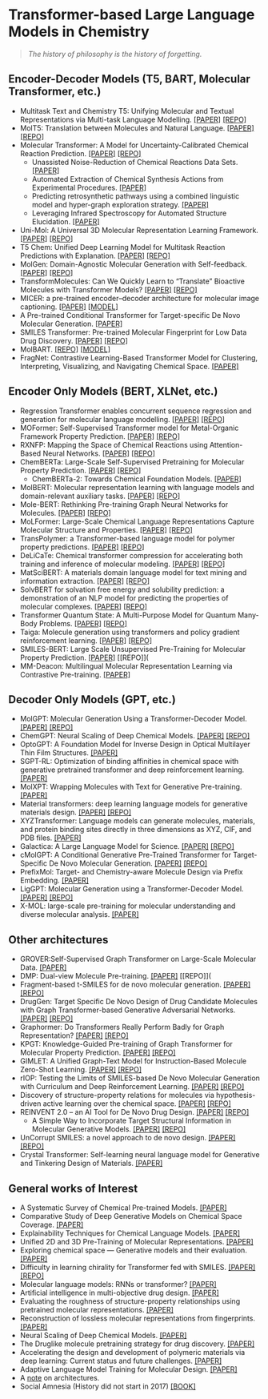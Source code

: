 # Transformer-based Large Language Models in Chemistry

>*The history of philosophy is the history of forgetting.*
  
## Encoder-Decoder Models (T5, BART, Molecular Transformer, etc.)
- Multitask Text and Chemistry T5: Unifying Molecular and Textual Representations via Multi-task Language Modelling. [[PAPER]](https://arxiv.org/abs/2301.12586) [[REPO]](https://github.com/GT4SD/multitask_text_and_chemistry_t5)
- MolT5: Translation between Molecules and Natural Language. [[PAPER]](https://blender.cs.illinois.edu/paper/molt5.pdf) [[REPO]](https://github.com/blender-nlp/MolT5)
- Molecular Transformer: A Model for Uncertainty-Calibrated Chemical Reaction Prediction. [[PAPER]](https://arxiv.org/abs/1811.02633) [[REPO]](https://github.com/pschwllr/MolecularTransformer)
  - Unassisted Noise-Reduction of Chemical Reactions Data Sets. [[PAPER]](https://chemrxiv.org/engage/chemrxiv/article-details/60c75487842e65e86ddb4161)
  - Automated Extraction of Chemical Synthesis Actions from Experimental Procedures. [[PAPER]](https://chemrxiv.org/engage/chemrxiv/article-details/60c749fbee301c10e1c79b75)
  - Predicting retrosynthetic pathways using a combined linguistic model and hyper-graph exploration strategy. [[PAPER]](https://arxiv.org/abs/1910.08036)
  - Leveraging Infrared Spectroscopy for Automated Structure Elucidation. [[PAPER]](https://chemrxiv.org/engage/chemrxiv/article-details/645df5cbf2112b41e96da616)
- Uni-Mol: A Universal 3D Molecular Representation Learning Framework. [[PAPER]](https://chemrxiv.org/engage/chemrxiv/article-details/6402990d37e01856dc1d1581) [[REPO]](https://github.com/dptech-corp/Uni-Mol)
- T5 Chem: Unified Deep Learning Model for Multitask Reaction Predictions with Explanation. [[PAPER]](https://pubmed.ncbi.nlm.nih.gov/35266390/) [[REPO]](https://yzhang.hpc.nyu.edu/T5Chem)
- MolGen: Domain-Agnostic Molecular Generation with Self-feedback. [[PAPER]](https://arxiv.org/pdf/2301.11259.pdf) [[REPO]](https://github.com/zjunlp/MolGen)
- TransformMolecules: Can We Quickly Learn to “Translate” Bioactive Molecules with Transformer Models? [[PAPER]](https://chemrxiv.org/engage/chemrxiv/article-details/639c9de1e9d0fd49a41f6d30) [[REPO]](https://github.com/pfizer-opensource/transform-molecules)
- MICER: a pre-trained encoder–decoder architecture for molecular image captioning. [[PAPER]](https://academic.oup.com/bioinformatics/article/38/19/4562/6656348) [[MODEL]](https://github.com/Jiacai-Yi/MICER)
- A Pre-trained Conditional Transformer for Target-specific De Novo Molecular Generation. [[PAPER]](https://arxiv.org/abs/2210.08749)
- SMILES Transformer: Pre-trained Molecular Fingerprint for Low Data Drug Discovery. [[PAPER]](https://arxiv.org/abs/1911.04738) [[REPO]](https://github.com/DSPsleeporg/smiles-transformer)
- MolBART. [[REPO]](https://github.com/MolecularAI/MolBART) [[MODEL]](https://catalog.ngc.nvidia.com/orgs/nvidia/teams/clara/models/megamolbart)
- FragNet: Contrastive Learning-Based Transformer Model for Clustering, Interpreting, Visualizing, and Navigating Chemical Space. [[PAPER]](https://www.mdpi.com/1420-3049/26/7/2065)
  
## Encoder Only Models (BERT, XLNet, etc.)
- Regression Transformer enables concurrent sequence regression and generation for molecular language modelling. [[PAPER]](https://arxiv.org/abs/2202.01338) [[REPO]](https://github.com/IBM/regression-transformer)
- MOFormer: Self-Supervised Transformer model for Metal-Organic Framework Property Prediction. [[PAPER]](https://arxiv.org/abs/2210.14188) [[REPO]](https://github.com/zcao0420/MOFormer)
- RXNFP: Mapping the Space of Chemical Reactions using Attention-Based Neural Networks. [[PAPER]](https://chemrxiv.org/engage/chemrxiv/article-details/60c753a0bdbb89acf8a3a4b5) [[REPO]](https://github.com/rxn4chemistry/rxnfp)
- ChemBERTa: Large-Scale Self-Supervised Pretraining for Molecular Property Prediction. [[PAPER]](https://arxiv.org/abs/2010.09885) [[REPO]](https://github.com/seyonechithrananda/bert-loves-chemistry)
  - ChemBERTa-2: Towards Chemical Foundation Models. [[PAPER]](https://arxiv.org/abs/2209.01712)
- MolBERT: Molecular representation learning with language models and domain-relevant auxiliary tasks. [[PAPER]](https://arxiv.org/abs/2011.13230) [[REPO]](https://github.com/BenevolentAI/MolBERT)
- Mole-BERT: Rethinking Pre-training Graph Neural Networks for Molecules. [[PAPER]](https://chemrxiv.org/engage/chemrxiv/article-details/64361823a41dec1a56e75135) [[REPO]](https://github.com/junxia97/Mole-BERT)
- MoLFormer: Large-Scale Chemical Language Representations Capture Molecular Structure and Properties. [[PAPER]](https://arxiv.org/abs/2106.09553) [[REPO]](https://github.com/IBM/molformer)
- TransPolymer: a Transformer-based language model for polymer property predictions. [[PAPER]](https://www.nature.com/articles/s41524-023-01016-5#Sec9) [[REPO]](https://github.com/ChangwenXu98/TransPolymer)
- DeLiCaTe: Chemical transformer compression for accelerating both training and inference of molecular modeling. [[PAPER]](https://arxiv.org/ftp/arxiv/papers/2205/2205.07582.pdf) [[REPO]](https://github.com/YiYuDL/DeLiCaTe)
- MatSciBERT: A materials domain language model for text mining and information extraction. [[PAPER]](https://www.nature.com/articles/s41524-022-00784-w) [[REPO]](https://github.com/M3RG-IITD/MatSciBERT)
- SolvBERT for solvation free energy and solubility prediction: a demonstration of an NLP model for predicting the properties of molecular complexes. [[PAPER]](https://chemrxiv.org/engage/chemrxiv/article-details/633d6bbfea6a225b1809e24e) [[REPO]](https://github.com/su-group/SolvBERT)
- Transformer Quantum State: A Multi-Purpose Model for Quantum Many-Body Problems. [[PAPER]](https://arxiv.org/abs/2208.01758) [[REPO]](https://github.com/yuanhangzhang98/transformer_quantum_state)
- Taiga: Molecule generation using transformers and policy gradient reinforcement learning. [[PAPER]](https://pubmed.ncbi.nlm.nih.gov/37258546/) [[REPO]](https://github.com/eyalmazuz/MolGen)
- SMILES-BERT: Large Scale Unsupervised Pre-Training for Molecular Property Prediction. [[PAPER]](https://par.nsf.gov/servlets/purl/10168888) [[REPO]](
- MM-Deacon: Multilingual Molecular Representation Learning via Contrastive Pre-training. [[PAPER]](https://arxiv.org/abs/2109.08830) 
  
## Decoder Only Models (GPT, etc.)
- MolGPT: Molecular Generation Using a Transformer-Decoder Model. [[PAPER]](https://chemrxiv.org/engage/chemrxiv/article-details/60c7588e469df48597f456ae) [[REPO]](https://github.com/devalab/molgpt)
- ChemGPT: Neural Scaling of Deep Chemical Models. [[PAPER]](https://chemrxiv.org/engage/chemrxiv/article-details/627bddd544bdd532395fb4b5) [[REPO]](https://github.com/ncfrey/litmatter)
- OptoGPT: A Foundation Model for Inverse Design in Optical Multilayer Thin Film Structures. [[PAPER]](https://arxiv.org/abs/2304.10294)
- SGPT-RL: Optimization of binding affinities in chemical space with generative pretrained transformer and deep reinforcement learning. [[PAPER]](https://chemrxiv.org/engage/chemrxiv/article-details/64272436a029a26b4cb49451)
- MolXPT: Wrapping Molecules with Text for Generative Pre-training. [[PAPER]](https://arxiv.org/abs/2305.10688)
- Material transformers: deep learning language models for generative materials design. [[PAPER]](https://iopscience.iop.org/article/10.1088/2632-2153/acadcd/meta) [[REPO]](https://github.com/usccolumbia/MTransformer)
- XYZTransformer: Language models can generate molecules, materials, and protein binding sites directly in three dimensions as XYZ, CIF, and PDB files. [[PAPER]](https://arxiv.org/abs/2305.05708)
- Galactica: A Large Language Model for Science. [[PAPER]](https://arxiv.org/abs/2211.09085) [[REPO]](https://www.youtube.com/watch?v=dQw4w9WgXcQ)
- cMolGPT: A Conditional Generative Pre-Trained Transformer for Target-Specific De Novo Molecular Generation. [[PAPER]](https://www.mdpi.com/1420-3049/28/11/4430) [[REPO]](https://github.com/VV123/cMolGPT)
- PrefixMol: Target- and Chemistry-aware Molecule Design via Prefix Embedding. [[PAPER]](https://arxiv.org/abs/2302.07120)
- LigGPT: Molecular Generation using a Transformer-Decoder Model. [[PAPER]](https://chemrxiv.org/engage/chemrxiv/article-details/60c7588e469df48597f456ae) [[REPO]](https://github.com/VirajBagal/LigGPT)
- X-MOL: large-scale pre-training for molecular understanding and diverse molecular analysis. [[PAPER]](https://www.biorxiv.org/content/10.1101/2020.12.23.424259v2)
  
## Other architectures
- GROVER:Self-Supervised Graph Transformer on Large-Scale Molecular Data. [[PAPER]](https://papers.nips.cc/paper_files/paper/2020/file/94aef38441efa3380a3bed3faf1f9d5d-Paper.pdf)
- DMP: Dual-view Molecule Pre-training. [[PAPER]](https://arxiv.org/abs/2106.10234) [[REPO]](
- Fragment-based t-SMILES for de novo molecular generation. [[PAPER]](https://arxiv.org/abs/2301.01829) [[REPO]](https://github.com/juanniwu/t-SMILES/)
- DrugGen: Target Specific De Novo Design of Drug Candidate Molecules with Graph Transformer-based Generative Adversarial Networks. [[PAPER]](https://arxiv.org/abs/2302.07868) [[REPO]](https://github.com/HUBioDataLab/DrugGEN)
- Graphormer: Do Transformers Really Perform Badly for Graph Representation? [[PAPER]](https://openreview.net/forum?id=OeWooOxFwDa) [[REPO]](https://github.com/microsoft/Graphormer)
- KPGT: Knowledge-Guided Pre-training of Graph Transformer for Molecular Property Prediction. [[PAPER]](https://arxiv.org/abs/2206.03364) [[REPO]](https://github.com/lihan97/KPGT)
- GIMLET: A Unified Graph-Text Model for Instruction-Based Molecule Zero-Shot Learning. [[PAPER]](https://www.biorxiv.org/content/10.1101/2023.05.30.542904v2) [[REPO]](https://github.com/zhao-ht/GIMLET)
- rIOP: Testing the Limits of SMILES-based De Novo Molecular Generation with Curriculum and Deep Reinforcement Learning. [[PAPER]](https://doi.org/10.1101/2022.07.15.500218) [[REPO]](https://github.com/m-mokaya/riop)
- Discovery of structure-property relations for molecules via hypothesis-driven active learning over the chemical space. [[PAPER]](https://arxiv.org/abs/2301.02665) [[REPO]](https://github.com/aghosh92/SISSO_sGP)
- REINVENT 2.0 – an AI Tool for De Novo Drug Design. [[PAPER]](https://www.biorxiv.org/content/biorxiv/early/2023/05/31/2023.02.17.529000.full.pdf) [[REPO]](https://github.com/MolecularAI/Reinvent)
  - A Simple Way to Incorporate Target Structural Information in Molecular Generative Models. [[PAPER]](https://www.biorxiv.org/content/biorxiv/early/2023/05/31/2023.02.17.529000.full.pdf) [[REPO]](https://github.com/JingHuangLab/SWIT)
- UnCorrupt SMILES: a novel approach to de novo design. [[PAPER]](https://link.springer.com/article/10.1186/s13321-023-00696-x) [[REPO]](https://github.com/LindeSchoenmaker/SMILES-corrector)
- Crystal Transformer: Self-learning neural language model for Generative and Tinkering Design of Materials. [[PAPER]](https://arxiv.org/abs/2204.11953)
  
## General works of Interest
- A Systematic Survey of Chemical Pre-trained Models. [[PAPER]](https://sxkdz.github.io/files/publications/IJCAI/CPM/CPM.pdf)
- Comparative Study of Deep Generative Models on Chemical Space Coverage. [[PAPER]](https://chemrxiv.org/engage/chemrxiv/article-details/60c755389abda285f4f8e2d1)
- Explainability Techniques for Chemical Language Models. [[PAPER]](https://arxiv.org/abs/2305.16192)
- Unified 2D and 3D Pre-Training of Molecular Representations. [[PAPER]](https://arxiv.org/abs/2207.08806)
- Exploring chemical space — Generative models and their evaluation. [[PAPER]](https://www.sciencedirect.com/science/article/pii/S2667318523000089)
- Difficulty in learning chirality for Transformer fed with SMILES. [[PAPER]](https://arxiv.org/abs/2303.11593) [[REPO]](https://github.com/mizuno-group/2023)
- Molecular language models: RNNs or transformer? [[PAPER]](https://academic.oup.com/bfg/advance-article-abstract/doi/10.1093/bfgp/elad012/7109964?redirectedFrom=fulltext)
- Artificial intelligence in multi-objective drug design. [[PAPER]](https://scholarlypublications.universiteitleiden.nl/access/item%3A3590044/view)
- Evaluating the roughness of structure-property relationships using pretrained molecular representations. [[PAPER]](https://arxiv.org/abs/2305.08238)
- Reconstruction of lossless molecular representations from fingerprints. [[PAPER]](https://jcheminf.biomedcentral.com/articles/10.1186/s13321-023-00693-0)
- Neural Scaling of Deep Chemical Models. [[PAPER]](https://chemrxiv.org/engage/chemrxiv/article-details/627bddd544bdd532395fb4b5)
- The Druglike molecule pretraining strategy for drug discovery. [[PAPER]](https://www.researchsquare.com/article/rs-2492051/v1)
- Accelerating the design and development of polymeric materials via deep learning: Current status and future challenges. [[PAPER]](https://doi.org/10.1063/5.0131067)
- Adaptive Language Model Training for Molecular Design. [[PAPER]](https://chemrxiv.org/engage/chemrxiv/article-details/64362fa70784a63aeef63ac1)
- A [note](https://archive.md/OvucI) on architectures.
- Social Amnesia (History did not start in 2017) [[BOOK]](https://cominsitu.files.wordpress.com/2021/08/russell-jacoby-social-amnesia-a-critique-of-contemporary-psychology-from-adler-to-laing.pdf)
